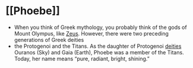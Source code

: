 # [[Phoebe]]
- When you think of Greek mythology, you probably think of the gods of Mount Olympus, like [Zeus](Zeus.md). However, there were two preceding generations of Greek deities
-  the Protogenoi and the Titans. As the daughter of Protogenoi [deities](Deities.md) Ouranos (Sky) and Gaia (Earth), Phoebe was a member of the Titans. Today, her name means “pure, radiant, bright, shining.”